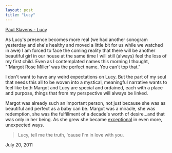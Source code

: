 ```yaml
---
layout: post
title: "Lucy"
---
```


<p class="media"><span class="audioplayer"><span id="audioplayer_1"><a href="http://2010.danielsjourney.com/files/12%20Lucy.mp3">Paul Slavens - Lucy</a></span></span></p>

As Lucy's presence becomes more real (we had another sonogram yesterday and she's healthy and moved a little bit for us while we watched in awe) I am forced to face the coming reality that there will be another beautiful girl in our house at the same time I will still (always) feel the loss of my first child. Even as I contemplated names this morning I thought, "'Margot Rose Miller' was the perfect name. You can't top that." 

I don't want to have any weird expectations on Lucy. But the part of my soul that needs this all to be woven into a mystical, meaningful narrative wants to feel like both Margot and Lucy are special and ordained, each with a place and purpose, things that from my perspective will always be linked.

Margot was already such an important person, not just because she was as beautiful and perfect as a baby can be. Margot was a miracle, she was redemption, she was the fulfillment of a decade's worth of desire&hellip;and that was only in her being. As she grew she became [exceptional](http://2010.danielsjourney.com/2010/09/08/glue.html) in even more, unexpected ways.

> Lucy, tell me the truth, 'cause I'm in love with you.

<p class="date">July 20, 2011</p>

<p class="postscript"></p>



<script type="text/javascript">  
  $(function(){
    AudioPlayer.embed("audioplayer_1", {soundFile: "http://2010.danielsjourney.com/files/12%20Lucy.mp3",  
        titles: "Lucy",  
        artists: "Paul Slavens"});
  });
</script>
